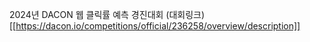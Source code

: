2024년 DACON 웹 클릭률 예측 경진대회
(대회링크)[[https://dacon.io/competitions/official/236258/overview/description]]
